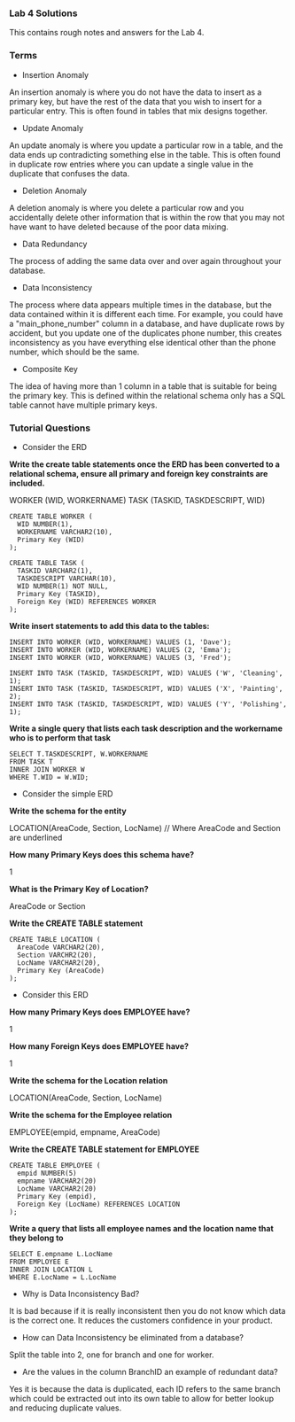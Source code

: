 ### Lab 4 Solutions

This contains rough notes and answers for the Lab 4.

### Terms

- Insertion Anomaly

An insertion anomaly is where you do not have the data to insert as a primary key, but have the rest of the data that you wish to insert for a particular entry. This is often found in tables that mix designs together.

- Update Anomaly

An update anomaly is where you update a particular row in a table, and the data ends up contradicting something else in the table. This is often found in duplicate row entries where you can update a single value in the duplicate that confuses the data.

- Deletion Anomaly

A deletion anomaly is where you delete a particular row and you accidentally delete other information that is within the row that you may not have want to have deleted because of the poor data mixing.

- Data Redundancy

The process of adding the same data over and over again throughout your database.

- Data Inconsistency

The process where data appears multiple times in the database, but the data contained within it is different each time. For example, you could have a "main_phone_number" column in a database, and have duplicate rows by accident, but you update one of the duplicates phone number, this creates inconsistency as you have everything else identical other than the phone number, which should be the same.

- Composite Key

The idea of having more than 1 column in a table that is suitable for being the primary key. This is defined within the relational schema only has a SQL table cannot have multiple primary keys.

### Tutorial Questions

- Consider the ERD

**Write the create table statements once the ERD has been converted to a relational schema, ensure all primary and foreign key constraints are included.**

WORKER (WID, WORKERNAME)
TASK (TASKID, TASKDESCRIPT, WID)

```
CREATE TABLE WORKER (
  WID NUMBER(1),
  WORKERNAME VARCHAR2(10),
  Primary Key (WID)
);

CREATE TABLE TASK (
  TASKID VARCHAR2(1),
  TASKDESCRIPT VARCHAR(10),
  WID NUMBER(1) NOT NULL,
  Primary Key (TASKID),
  Foreign Key (WID) REFERENCES WORKER
);
```

**Write insert statements to add this data to the tables:**

```
INSERT INTO WORKER (WID, WORKERNAME) VALUES (1, 'Dave');
INSERT INTO WORKER (WID, WORKERNAME) VALUES (2, 'Emma');
INSERT INTO WORKER (WID, WORKERNAME) VALUES (3, 'Fred');

INSERT INTO TASK (TASKID, TASKDESCRIPT, WID) VALUES ('W', 'Cleaning', 1);
INSERT INTO TASK (TASKID, TASKDESCRIPT, WID) VALUES ('X', 'Painting', 2);
INSERT INTO TASK (TASKID, TASKDESCRIPT, WID) VALUES ('Y', 'Polishing', 1);
```

**Write a single query that lists each task description and the workername who is to perform that task**

```
SELECT T.TASKDESCRIPT, W.WORKERNAME
FROM TASK T
INNER JOIN WORKER W
WHERE T.WID = W.WID;
```

- Consider the simple ERD

**Write the schema for the entity**

LOCATION(AreaCode, Section, LocName) // Where AreaCode and Section are underlined

**How many Primary Keys does this schema have?**

1

**What is the Primary Key of Location?**

AreaCode or Section

**Write the CREATE TABLE statement**

```
CREATE TABLE LOCATION (
  AreaCode VARCHAR2(20),
  Section VARCHR2(20),
  LocName VARCHAR2(20),
  Primary Key (AreaCode)
);
```

- Consider this ERD

**How many Primary Keys does EMPLOYEE have?**

1

**How many Foreign Keys does EMPLOYEE have?**

1

**Write the schema for the Location relation**

LOCATION(AreaCode, Section, LocName)

**Write the schema for the Employee relation**

EMPLOYEE(empid, empname, AreaCode)

**Write the CREATE TABLE statement for EMPLOYEE**

```
CREATE TABLE EMPLOYEE (
  empid NUMBER(5)
  empname VARCHAR2(20)
  LocName VARCHAR2(20) 
  Primary Key (empid),
  Foreign Key (LocName) REFERENCES LOCATION
);
```

**Write a query that lists all employee names and the location name that they belong to**

```
SELECT E.empname L.LocName 
FROM EMPLOYEE E
INNER JOIN LOCATION L
WHERE E.LocName = L.LocName
```

- Why is Data Inconsistency Bad?

It is bad because if it is really inconsistent then you do not know which data is the correct one. It reduces the customers confidence in your product.

- How can Data Inconsistency be eliminated from a database?

Split the table into 2, one for branch and one for worker. 

- Are the values in the column BranchID an example of redundant data?

Yes it is because the data is duplicated, each ID refers to the same branch which could be extracted out into its own table to allow for better lookup and reducing duplicate values.
